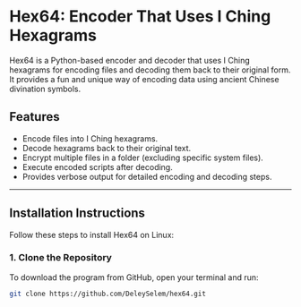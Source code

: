 # Hex64: Encoder That Uses I Ching Hexagrams

Hex64 is a Python-based encoder and decoder that uses I Ching hexagrams for encoding files and decoding them back to their original form. It provides a fun and unique way of encoding data using ancient Chinese divination symbols.

## Features

- Encode files into I Ching hexagrams.
- Decode hexagrams back to their original text.
- Encrypt multiple files in a folder (excluding specific system files).
- Execute encoded scripts after decoding.
- Provides verbose output for detailed encoding and decoding steps.

---

## Installation Instructions

Follow these steps to install Hex64 on Linux:

### 1. Clone the Repository

To download the program from GitHub, open your terminal and run:

```bash
git clone https://github.com/DeleySelem/hex64.git
